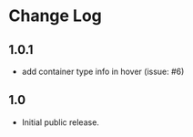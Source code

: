 Change Log
===

1.0.1
---

* add container type info in hover (issue: #6)

1.0
---

* Initial public release.